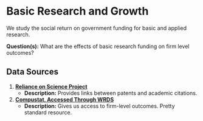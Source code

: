 # Basic Research and Growth
We study the social return on government funding for basic and applied research.

**Question(s):** What are the effects of basic research funding on firm level outcomes?

## Data Sources
1. [**Reliance on Science Project**](https://relianceonscience.org/)
    - **Description:** Provides links between patents and academic citations.
2. [**Compustat, Accessed Through WRDS**](https://wrds-www.wharton.upenn.edu/pages/grid-items/compustat-global-wrds-basics/)
    - **Description:** Gives us access to firm-level outcomes. Pretty standard resource.
